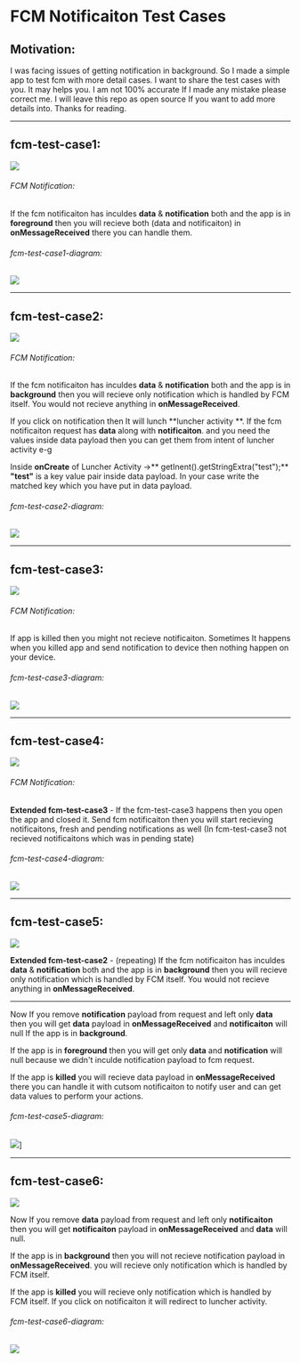 

# FCM Notificaiton Test Cases


##  Motivation:
I was facing issues of getting notification in background. So I made a simple app to test fcm with more detail cases. I want to share the test cases with you. It may helps you. I am not 100% accurate If I made any mistake please correct me. I will leave this repo as open source If you want to add more details into. Thanks for reading.

<hr>

## fcm-test-case1:
![](https://github.com/shahzadafridi/FCM-Notification-Test-Cases/blob/main/fcm-test-case1.png?raw=true)

######  FCM Notification:

If the fcm notificaiton has inculdes **data** & **notification** both and the app is in **foreground** then you will recieve both (data and notificaiton) in **onMessageReceived** there you can handle them.

######  fcm-test-case1-diagram:
![](https://github.com/shahzadafridi/FCM-Notification-Test-Cases/blob/main/fcm-test-case1-diagram.PNG?raw=true)

<hr>

## fcm-test-case2:
![](https://github.com/shahzadafridi/FCM-Notification-Test-Cases/blob/main/fcm-test-case2.png?raw=true)

######  FCM Notification:

If the fcm notificaiton has inculdes **data** & **notification** both and the app is in **background** then you will recieve only notification which is handled by FCM itself. You would not recieve anything in **onMessageReceived**.

If you click on notification then It will lunch **luncher activity **. If the fcm notificaiton request has **data** along with **notificaiton**. and you need the values inside data payload then you can get them from intent of luncher activity e-g

Inside **onCreate** of Luncher Activity ->** getInent().getStringExtra("test");**
**"test"** is a key value pair inside data payload. In your case write the matched key which you have put in data payload.

######  fcm-test-case2-diagram:
![](https://github.com/shahzadafridi/FCM-Notification-Test-Cases/blob/main/fcm-test-case2-diagram.PNG?raw=true)

<hr>

## fcm-test-case3:
![](https://github.com/shahzadafridi/FCM-Notification-Test-Cases/blob/main/fcm-test-case3.png?raw=true)

######  FCM Notification:

If app is killed then you might not recieve notificaiton. Sometimes It happens when you killed app and send notification to device then nothing happen on your device.

######  fcm-test-case3-diagram:
![](https://github.com/shahzadafridi/FCM-Notification-Test-Cases/blob/main/fcm-test-case3-diagram.PNG?raw=true)

<hr>

## fcm-test-case4:
![](https://github.com/shahzadafridi/FCM-Notification-Test-Cases/blob/main/fcm-test-case4.png?raw=true)

######  FCM Notification:

**Extended fcm-test-case3** - If the fcm-test-case3 happens then you open the app and closed it. Send fcm notificaiton then you will start recieving notificaitons, fresh and pending notifications as well (In fcm-test-case3 not recieved notificaitons which was in pending state)

######  fcm-test-case4-diagram:
![](https://github.com/shahzadafridi/FCM-Notification-Test-Cases/blob/main/fcm-test-case4-diagram.PNG?raw=true)

<hr>

## fcm-test-case5:
![](https://github.com/shahzadafridi/FCM-Notification-Test-Cases/blob/main/fcm-test-case5.png?raw=true)

**Extended fcm-test-case2** - (repeating) If the fcm notificaiton has inculdes **data** & **notification** both and the app is in **background** then you will recieve only notification which is handled by FCM itself. You would not recieve anything in **onMessageReceived**.

------------


Now If you remove **notification** payload from request and left only **data** then you will get **data** payload in **onMessageReceived** and **notificaiton** will null If the app is in **background**.

If the app is in **foreground** then you will get only **data** and **notification** will null because we didn't inculde notification payload to fcm request.

If the app is **killed** you will recieve data payload in **onMessageReceived** there you can handle it with cutsom notificaiton to notify user and can get data values to perform your actions.

######  fcm-test-case5-diagram:
![](https://github.com/shahzadafridi/FCM-Notification-Test-Cases/blob/main/fcm-test-case5-diagram.PNG?raw=true)]

<hr>

## fcm-test-case6:
![](https://github.com/shahzadafridi/FCM-Notification-Test-Cases/blob/main/fcm-test-case6.png?raw=true)
 
Now If you remove **data** payload from request and left only **notificaiton** then you will get **notificaiton** payload in **onMessageReceived** and **data** will null.

If the app is in **background** then you will not recieve notification payload in **onMessageReceived**. you will recieve only notification which is handled by FCM itself.

If the app is **killed** you will recieve only notification which is handled by FCM itself. If you click on notificaiton it will redirect to luncher activity.

######  fcm-test-case6-diagram:
![](https://github.com/shahzadafridi/FCM-Notification-Test-Cases/blob/main/fcm-test-case6-diagram.PNG?raw=true)

 
